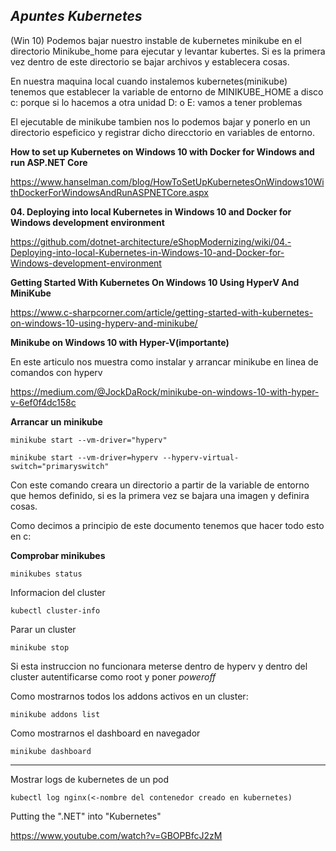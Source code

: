 ***Apuntes Kubernetes***
---

(Win 10)
Podemos bajar nuestro instable de kubernetes minikube en el directorio Minikube_home para ejecutar y levantar kubertes.
Si es la primera vez dentro de este directorio se bajar archivos y establecera cosas.


En nuestra maquina local cuando instalemos kubernetes(minikube) tenemos que establecer la variable de entorno de MINIKUBE_HOME
 a disco c: porque si lo hacemos a otra unidad D: o E: vamos a tener problemas 

El ejecutable de minikube tambien nos lo podemos bajar y ponerlo en un directorio espeficico y registrar dicho direcctorio en variables de entorno.

**How to set up Kubernetes on Windows 10 with Docker for Windows and run ASP.NET Core**


https://www.hanselman.com/blog/HowToSetUpKubernetesOnWindows10WithDockerForWindowsAndRunASPNETCore.aspx

**04. Deploying into local Kubernetes in Windows 10 and Docker for Windows development environment**

https://github.com/dotnet-architecture/eShopModernizing/wiki/04.-Deploying-into-local-Kubernetes-in-Windows-10-and-Docker-for-Windows-development-environment

**Getting Started With Kubernetes On Windows 10 Using HyperV And MiniKube**

https://www.c-sharpcorner.com/article/getting-started-with-kubernetes-on-windows-10-using-hyperv-and-minikube/

**Minikube on Windows 10 with Hyper-V(importante)**

En este articulo nos muestra como instalar y arrancar minikube en linea de comandos con hyperv

https://medium.com/@JockDaRock/minikube-on-windows-10-with-hyper-v-6ef0f4dc158c


**Arrancar un minikube**

~~~
minikube start --vm-driver="hyperv"

minikube start --vm-driver=hyperv --hyperv-virtual-switch="primaryswitch"
~~~

Con este comando creara un directorio a partir de la variable de entorno que hemos definido, si es la primera vez se bajara una imagen y
definira cosas.

Como decimos a principio de este documento tenemos que hacer todo esto en c:


**Comprobar minikubes**

~~~
minikubes status
~~~
Informacion del cluster
~~~
kubectl cluster-info
~~~

Parar un cluster

~~~
minikube stop
~~~

Si esta instruccion no funcionara meterse dentro de hyperv y dentro del cluster autentificarse como root
y poner *poweroff*

Como mostrarnos todos los addons activos en un cluster:

~~~
minikube addons list
~~~
Como mostrarnos el dashboard en navegador

~~~
minikube dashboard
~~~
____
Mostrar logs de kubernetes de un pod
~~~
kubectl log nginx(<-nombre del contenedor creado en kubernetes)
~~~


Putting the ".NET" into "Kubernetes"

https://www.youtube.com/watch?v=GBOPBfcJ2zM


